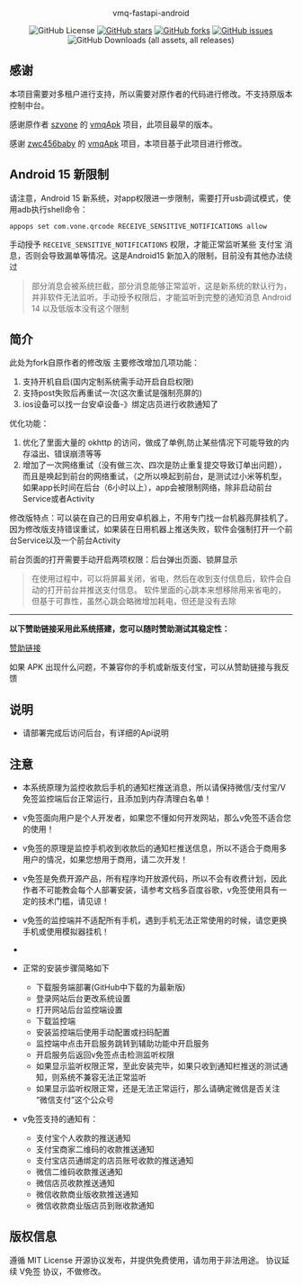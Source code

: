
<div align="center">

vmq-fastapi-android


![GitHub License](https://img.shields.io/github/license/daojiAnime/vmqApk)
[![GitHub stars](https://img.shields.io/github/stars/daojiAnime/vmqApk.svg)](https://github.com/daojiAnime/vmqApk/stargazers)
[![GitHub forks](https://img.shields.io/github/forks/daojiAnime/vmqApk.svg)](https://github.com/daojiAnime/vmqApk/network)
[![GitHub issues](https://img.shields.io/github/issues-raw/daojiAnime/vmqApk)](https://github.com/daojiAnime/vmqApk/issues)
![GitHub Downloads (all assets, all releases)](https://img.shields.io/github/downloads/daojiAnime/vmqApk/total)

</div>

## 感谢
本项目需要对多租户进行支持，所以需要对原作者的代码进行修改。不支持原版本控制中台。

感谢原作者 [szvone](https://github.com/szvone) 的 [vmqApk](https://github.com/szvone/VmqApk) 项目，此项目最早的版本。

感谢 [zwc456baby](https://github.com/zwc456baby) 的 [vmqApk](https://github.com/zwc456baby/vmqApk) 项目，本项目基于此项目进行修改。


## Android 15 新限制

请注意，Android 15 新系统，对app权限进一步限制，需要打开usb调试模式，使用adb执行shell命令：

```
appops set com.vone.qrcode RECEIVE_SENSITIVE_NOTIFICATIONS allow
```

手动授予 `RECEIVE_SENSITIVE_NOTIFICATIONS`  权限，才能正常监听某些 支付宝 消息，否则会导致漏单等情况。这是Android15 新加入的限制，目前没有其他办法绕过

> 部分消息会被系统拦截，部分消息能够正常监听，这是新系统的默认行为，并非软件无法监听。手动授予权限后，才能监听到完整的通知消息
> Android 14 以及低版本没有这个限制

## 简介

此处为fork自原作者的修改版
主要修改增加几项功能：

1. 支持开机自启(国内定制系统需手动开启自启权限)
2. 支持post失败后再重试一次(这次重试是强制亮屏的)
3. ios设备可以找一台安卓设备-》绑定店员进行收款通知了

优化功能：

1. 优化了里面大量的 okhttp 的访问，做成了单例,防止某些情况下可能导致的内存溢出、错误崩溃等等
2. 增加了一次网络重试（没有做三次、四次是防止重复提交导致订单出问题），而且是唤起到前台的网络重试，（之所以唤起到前台，是测试过小米等机型，如果app长时间在后台（6小时以上），app会被限制网络，除非启动前台Service或者Activity

修改版特点：可以装在自己的日用安卓机器上，不用专门找一台机器亮屏挂机了。因为修改版支持错误重试，如果装在日用机器上推送失败，软件会强制打开一个前台Service以及一个前台Activity

前台页面的打开需要手动开启两项权限：后台弹出页面、锁屏显示

> 在使用过程中，可以将屏幕关闭，省电，然后在收到支付信息后，软件会自动的打开前台并推送支付信息。
> 软件里面的心跳本来想移除用来省电的，但基于可靠性，虽然心跳会略微增加耗电，但还是没有去除

---

**以下赞助链接采用此系统搭建，您可以随时赞助测试其稳定性：**

[赞助链接](https://card.zwc365.com/p/2eyzmzlwcdc076wm8zc2)

如果 APK 出现什么问题，不兼容你的手机或新版支付宝，可以从赞助链接与我反馈

## 说明
 + 请部署完成后访问后台，有详细的Api说明

## 注意

  + 本系统原理为监控收款后手机的通知栏推送消息，所以请保持微信/支付宝/V免签监控端后台正常运行，且添加到内存清理白名单！

  + v免签面向用户是个人开发者，如果您不懂如何开发网站，那么v免签不适合您的使用！

  + v免签的原理是监控手机收到收款后的通知栏推送信息，所以不适合于商用多用户的情况，如果您想用于商用，请二次开发！

  + v免签是免费开源产品，所有程序均开放源代码，所以不会有收费计划，因此作者不可能教会每个人部署安装，请参考文档多百度谷歌，v免签使用具有一定的技术门槛，请见谅！

  + v免签的监控端并不适配所有手机，遇到手机无法正常使用的时候，请您更换手机或使用模拟器挂机！
  + 
  + 正常的安装步骤简略如下
    + 下载服务端部署(GitHub中下载的为最新版)
    + 登录网站后台更改系统设置
    + 打开网站后台监控端设置
    + 下载监控端
    + 安装监控端后使用手动配置或扫码配置
    + 监控端中点击开启服务跳转到辅助功能中开启服务
    + 开启服务后返回v免签点击检测监听权限
    + 如果显示监听权限正常，至此安装完毕，如果只收到通知栏推送的测试通知，则系统不兼容无法正常监听
    + 如果显示监听权限正常，还是无法正常运行，那么请确定微信是否关注 “微信支付”这个公众号


  + v免签支持的通知有：
    + 支付宝个人收款的推送通知
    + 支付宝商家二维码的收款推送通知
    + 支付宝店员通绑定的店员账号收款的推送通知
    + 微信二维码收款推送通知
    + 微信店员收款推送通知
    + 微信收款商业版收款推送通知
    + 微信收款商业版店员到账收款通知

## 版权信息

遵循 MIT License 开源协议发布，并提供免费使用，请勿用于非法用途。
协议延续 V免签 协议，不做修改。

